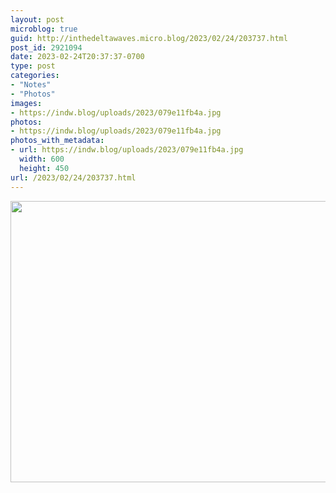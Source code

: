 ```yaml
---
layout: post
microblog: true
guid: http://inthedeltawaves.micro.blog/2023/02/24/203737.html
post_id: 2921094
date: 2023-02-24T20:37:37-0700
type: post
categories:
- "Notes"
- "Photos"
images:
- https://indw.blog/uploads/2023/079e11fb4a.jpg
photos:
- https://indw.blog/uploads/2023/079e11fb4a.jpg
photos_with_metadata:
- url: https://indw.blog/uploads/2023/079e11fb4a.jpg
  width: 600
  height: 450
url: /2023/02/24/203737.html
---
```



<img src="uploads/2023/079e11fb4a.jpg" width="600" height="450" alt="">
